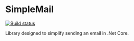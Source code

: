 # SimpleMail

[![Build status](https://ci.appveyor.com/api/projects/status/5r13afor4u9n5r6l?svg=true)](https://ci.appveyor.com/project/JaCraig/simplemail)

Library designed to simplify sending an email in .Net Core.